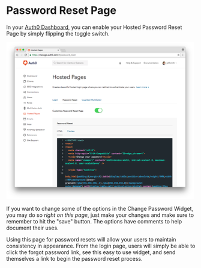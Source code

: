 
# Password Reset Page

In your [Auth0 Dashboard](https://manage.auth0.com/#/password_reset), you can enable your Hosted Password Reset Page by simply flipping the toggle switch.

<img width="500" src="/media/articles/hosted-pages/password_reset.png" />

If you want to change some of the options in the Change Password Widget, you may do so _right on this page_, just make your changes and make sure to remember to hit the "save" button. The options have comments to help document their uses.

Using this page for password resets will allow your users to maintain consistency in appearance. From the login page, users will simply be able to click the forgot password link, see this easy to use widget, and send themselves a link to begin the password reset process.

